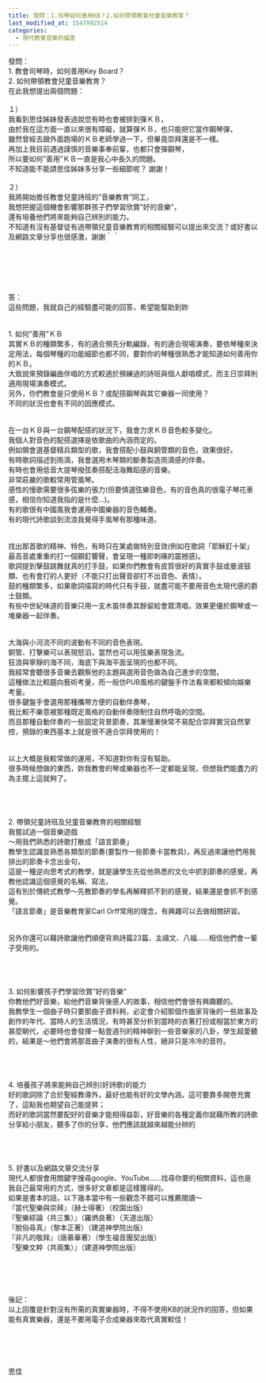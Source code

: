 ```yaml
---
title: 發問：1.司琴如何善用KB？2.如何帶領教會兒童音樂教育？
last_modified_at: 1547992514
categories:
  - 現代教會音樂的偏差
---
```


發問： <br>1.     教會司琴時，如何善用Key Board？ <br>2.     如何帶領教會兒童音樂教育？ <br><!--more-->在此我想提出兩個問題： <br>  <br>１）<br>我看到思佳姊妹發表過說您有時也會被排到彈ＫＢ， <br>由於我在這方面一直以來很有障礙，就算彈ＫＢ，也只能把它當作鋼琴彈， <br>雖然曾經去跟外面跑場的ＫＢ老師學過一下，但畢竟崇拜還是不一樣。<br>再加上我目前遇過謹慎的音樂事奉前輩，也都只會彈鋼琴， <br>所以要如何”善用”ＫＢ一直是我心中長久的問題。 <br>不知道能不能請思佳姊妹多分享一些細節呢？ 謝謝！ <br>  <br>２）<br>我將開始擔任教會兒童詩班的”音樂教育”同工， <br>我想把握這個機會影響那群孩子們學習欣賞”好的音樂”， <br>還有培養他們將來能夠自己辨別的能力。 <br>不知道有沒有基督徒有過帶領兒童音樂教育的相關經驗可以提出來交流？或好書以及網路文章分享也很感激，謝謝＾＾ <br>  <br>  <br> <br><br><br> <br>答： <br>這些問題，我就自己的經驗盡可能的回答，希望能幫助到妳 <br><br><br>1.      如何”善用”ＫＢ <br> 其實ＫＢ的種類繁多，有的適合預先分軌編錄，有的適合現場演奏，要依琴種來決定用法，每個琴種的功能細節也都不同，要對你的琴種很熟悉才能知道如何善用你的ＫＢ。 <br>大致說來預錄編曲伴唱的方式較適於預練過的詩班與個人獻唱模式，而主日崇拜則適用現場演奏模式。 <br>另外，你們教會是只使用ＫＢ？或配搭鋼琴與其它樂器一同使用？ <br>不同的狀況也會有不同的因應模式。<br>  <br><br>在一台ＫＢ與一台鋼琴配搭的狀況下，我會力求ＫＢ音色較多變化。 <br>我個人對音色的配搭選擇是依歌曲的內涵而定的。 <br>例如領會選基督精兵類型的歌，我會搭配小鼓與銅管類的音色，效果很好。<br>有時歌詞描述到雨滴，我會選用木琴類的斷奏製造雨滴感的伴奏。 <br>有時也會用低音大提琴撥弦奏搭配活潑舞蹈感的音樂。 <br>非常莊嚴的歌較常用管風琴。 <br>感性的慢歌需要很多弦樂的張力(但要慎選弦樂音色，有的音色真的很電子琴花車感，相信你知道我指的是什麼…)。 <br>有的歌很有中國風我會運用中國樂器的音色輔奏。<br>有的現代詩歌談到流浪我覺得手風琴有那種味道。<br>  <br><br>找出那首歌的精神、特色，有時只在某處做特別音效(例如在歌詞「耶穌釘十架」最高音處重重的打一個鋼釘響聲，會呈現一種即刺痛的震撼感)。 <br>歌詞提到擊鼓跳舞就真的打手鼓，如果你們教會有皮質很好的真實手鼓或曼波鼓類、也有會打的人更好（不能只打出聲音卻打不出音色、表情）。 <br>鼓的種類繁多，如果歌詞描寫的時代只有手鼓，就盡可能不要用音色太現代感的爵士鼓類。<br>有些中世紀味道的音樂只用一支木笛伴奏其餘留給會眾清唱，效果更優於鋼琴或一堆樂器一起伴奏。 <br><br>  <br>大海與小河流不同的波動有不同的音色表現。<br>銅管、打擊樂可以表現怒滔，當然也可以用弦樂表現急流。 <br>狂浪與寧靜的海不同，海底下與海平面呈現的也都不同。 <br>我經常會聽很多音樂去觀察他的主題與選用音色做為自己進步的空間，<br>這種做法比較趨向藝術考量，而一般仿PUB風格的鍵盤手作法看來都較傾向娛樂考量。 <br>很多鍵盤手會選用那種攜帶方便的自動伴奏琴， <br>我比較不樂意被那種既定風格的自動伴奏限制住自然呼吸的空間。 <br>而且那種自動伴奏的一些固定背景節奏，其漸慢漸快常不易配合崇拜實況自然掌控，預錄的東西基本上就是很不適合崇拜使用的！ <br>  <br><br>以上大概是我較常做的運用，不知道對你有沒有幫助。 <br>很多時候想做的東西，妳我教會的琴或樂器也不一定都能呈現，但想我們能盡力的為主擺上這就夠了。 <br>  <br><br><br><br>2.      帶領兒童詩班及兒童音樂教育的相關經驗 <br> 我嘗試過一個音樂遊戲 <br>〜用我們熟悉的詩歌打散成「語言節奏」 <br>教學生認識並熟悉各類型的節奏(要製作一些節奏卡當教具)，再反過來讓他們用我排出的節奏卡念出金句， <br>這是一種逆向思考式的教學，就是讓學生先從他熟悉的文化中抓到節奏的感覺，再教他認識這個感覺的名稱、寫法， <br>這有別於傳統式教學〜先教節奏的學名再解釋抓不到的感覺，結果還是會抓不到感覺。 <br>「語言節奏」是音樂教育家Carl Orff常用的理念，有興趣可以去做相關研習。 <br>  <br><br>另外你還可以藉詩歌讓他們順便背熟詩篇23篇、主禱文、八福……相信他們會一輩子受用的。 <br> <br><br><br> <br>3.      如何影響孩子們學習欣賞”好的音樂” <br>你教他們好音樂，給他們音樂背後感人的故事，相信他們會很有興趣聽的。 <br>我教學生一個曲子時只要那曲子資料夠，必定會介紹那個作曲家背後的一些故事及創作的年代、當時人的生活情況，有時甚至分析到當時的衣著打扮或相當於東方的甚麼朝代，必要時也會發揮一點壹週刊的精神聊到一些音樂家的八卦，學生超愛聽的，結果是〜他們會將那首曲子演奏的很有人性，絕非只是冷冷的音符。 <br>  <br><br><br><br>4.      培養孩子將來能夠自己辨別(好詩歌)的能力 <br>好的歌詞除了合於聖經教導外，最好也能有好的文學內涵，這可要靠多開卷充實了，這點我也期望自己能提昇；<br>而好的歌詞當然要配好的音樂才能相得益彰，好音樂的各種定義你就藉所教的詩歌分享給小朋友，聽多了你的分享，他們應該就越來越能分辨的 <br>  <br><br><br><br>5.      好書以及網路文章交流分享 <br>現代人都很會用關鍵字搜尋google、YouTube……找尋你要的相關資料，這也是我自己最常用的方式，很多好文章都是這樣獲得的。 <br>如果是書本的話，以下幾本當中有一些觀念不錯可以推薦閱讀〜 <br>『當代聖樂與崇拜』（赫士得著）（校園出版） <br>『聖樂綜論（共三集）』（羅炳良著）（天道出版） <br>『脫俗尋真』（黎本正著）（建道神學院出版） <br>『非凡的敬拜』（唐慕華著）（學生福音團契出版） <br>『聖樂文粹（共兩集）』（建道神學院出版） <br><br><br><br><br><br>後記：<br>以上回覆是針對沒有所需的真實樂器時，不得不使用KB的狀況作的回答，但如果能有真實樂器，還是不要用電子合成樂器來取代真實較佳！ <br><br><br><br><br><br>思佳
